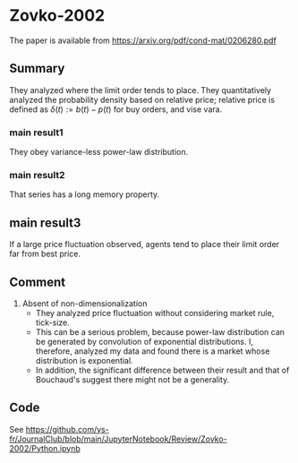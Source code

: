 # Zovko-2002
The paper is available from https://arxiv.org/pdf/cond-mat/0206280.pdf

## Summary
They analyzed where the limit order tends to place. They quantitatively analyzed the probability density based on relative price; relative price is defined as $\delta(t):=b(t)-p(t)$ for buy orders, and vise vara.

### main result1
They obey variance-less power-law distribution.

### main result2
That series has a long memory property.

## main result3
If a large price fluctuation observed, agents tend to place their limit order far from best price.


## Comment
1. Absent of non-dimensionalization
    - They analyzed price fluctuation without considering market rule, tick-size.
    - This can be a serious problem, because power-law distribution can be generated by convolution of exponential distributions. I, therefore, analyzed my data and found there is a market whose distribution is exponential. 
    - In addition, the significant difference between their result and that of Bouchaud's suggest there might not be a generality.


## Code
See https://github.com/ys-fr/JournalClub/blob/main/JupyterNotebook/Review/Zovko-2002/Python.ipynb
